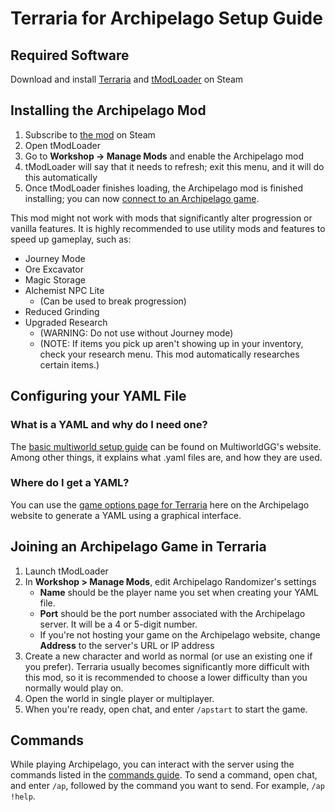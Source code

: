 # Terraria for Archipelago Setup Guide

## Required Software

Download and install [Terraria](https://store.steampowered.com/app/105600/Terraria/)
and [tModLoader](https://store.steampowered.com/app/1281930/tModLoader/) on Steam

## Installing the Archipelago Mod

1. Subscribe to [the mod](https://steamcommunity.com/sharedfiles/filedetails/?id=2922217554) on Steam
2. Open tModLoader
3. Go to **Workshop -> Manage Mods** and enable the Archipelago mod
4. tModLoader will say that it needs to refresh; exit this menu, and it will do this automatically
5. Once tModLoader finishes loading, the Archipelago mod is finished installing; you can now 
[connect to an Archipelago game](#joining-an-archipelago-game-in-terraria).

This mod might not work with mods that significantly alter progression or vanilla features. It is
highly recommended to use utility mods and features to speed up gameplay, such as:

- Journey Mode
- Ore Excavator
- Magic Storage
- Alchemist NPC Lite
    - (Can be used to break progression)
- Reduced Grinding
- Upgraded Research
    - (WARNING: Do not use without Journey mode)
    - (NOTE: If items you pick up aren't showing up in your inventory, check your research menu. This mod automatically researches certain items.)

## Configuring your YAML File

### What is a YAML and why do I need one?

The [basic multiworld setup guide](/tutorial/Archipelago/setup/en) can be found on MultiworldGG's website. Among other things, it explains what .yaml 
files are, and how they are used.

### Where do I get a YAML?

You can use the [game options page for Terraria](/games/Terraria/player-options) here
on the Archipelago website to generate a YAML using a graphical interface.

## Joining an Archipelago Game in Terraria

1. Launch tModLoader
2. In **Workshop > Manage Mods**, edit Archipelago Randomizer's settings
    - **Name** should be the player name you set when creating your YAML file.
    - **Port** should be the port number associated with the Archipelago server. It will be a 4 or 5-digit number.
    - If you're not hosting your game on the Archipelago website, change **Address** to the server's URL or IP address
3. Create a new character and world as normal (or use an existing one if you prefer). Terraria usually becomes 
significantly more difficult with this mod, so it is recommended to choose a lower difficulty than you normally would
play on.
4. Open the world in single player or multiplayer.
5. When you're ready, open chat, and enter `/apstart` to start the game.
   
## Commands

While playing Archipelago, you can interact with the server using the commands listed in the
[commands guide](/tutorial/MultiworldGG/commands/en). To send a command, open chat, and enter `/ap`,
followed by the command you want to send. For example, `/ap !help`.
